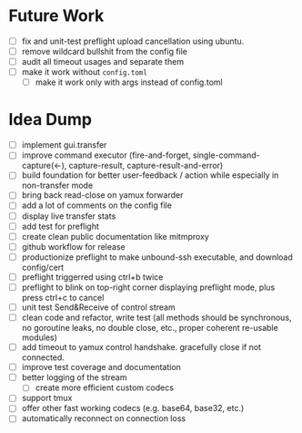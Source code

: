 # Future Work

- [ ] fix and unit-test preflight upload cancellation using ubuntu.
- [ ] remove wildcard bullshit from the config file
- [ ] audit all timeout usages and separate them
- [ ] make it work without `config.toml` 
  - [ ] make it work only with args instead of config.toml

# Idea Dump

- [ ] implement gui.transfer
- [ ] improve command executor (fire-and-forget, single-command-capture(<-), capture-result, capture-result-and-error)
- [ ] build foundation for better user-feedback / action while especially in non-transfer mode
- [ ] bring back read-close on yamux forwarder
- [ ] add a lot of comments on the config file
- [ ] display live transfer stats
- [ ] add test for preflight
- [ ] create clean public documentation like mitmproxy
- [ ] github workflow for release
- [ ] productionize preflight to make unbound-ssh executable, and download config/cert
- [ ] preflight triggerred using ctrl+b twice
- [ ] preflight to blink on top-right corner displaying preflight mode, plus press ctrl+c to cancel
- [ ] unit test Send&Receive of control stream
- [ ] clean code and refactor, write test (all methods should be synchronous, no goroutine leaks, no double close, etc.,
  proper coherent re-usable modules)
- [ ] add timeout to yamux control handshake. gracefully close if not connected.
- [ ] improve test coverage and documentation
- [ ] better logging of the stream
  - [ ] create more efficient custom codecs
- [ ] support tmux
- [ ] offer other fast working codecs (e.g. base64, base32, etc.)
- [ ] automatically reconnect on connection loss